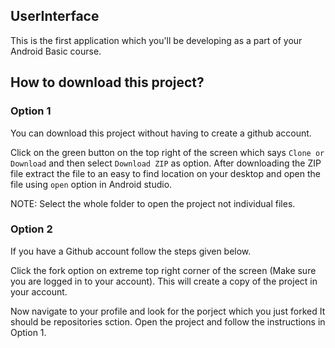## UserInterface
This is the first application which you'll be developing as a part of your Android Basic course.

## How to download this project?
### Option 1
You can download this project without having to create a github account.

Click on the green button on the top right of the screen which says `Clone or Download` and then select `Download ZIP` as option.
After downloading the ZIP file extract the file to an easy to find location on your desktop and open the file using `open` option in Android studio.

NOTE: Select the whole folder to open the project not individual files.

### Option 2
If you have a Github account follow the steps given below.

Click the fork option on extreme top right corner of the screen (Make sure you are logged in to your account). This will create a copy of the project in your account.

Now navigate to your profile and look for the porject which you just forked It should be repositories sction. 
Open the project and follow the instructions in Option 1.
